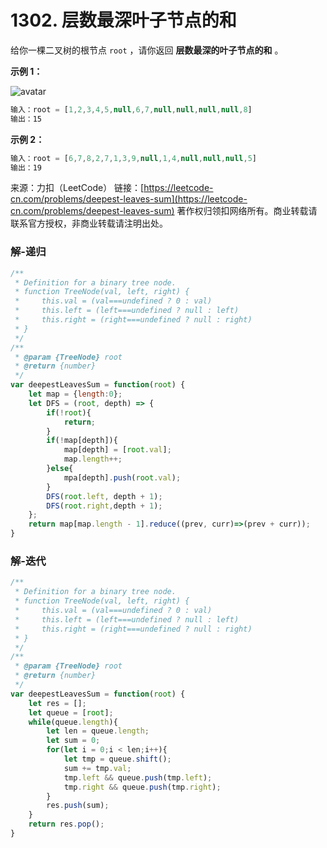 # 1302. 层数最深叶子节点的和

给你一棵二叉树的根节点 `root` ，请你返回 **层数最深的叶子节点的和** 。

**示例 1：**

![avatar](https://assets.leetcode-cn.com/aliyun-lc-upload/uploads/2019/12/28/1483_ex1.png)

```js
输入：root = [1,2,3,4,5,null,6,7,null,null,null,null,8]
输出：15
```

**示例 2：**

```js
输入：root = [6,7,8,2,7,1,3,9,null,1,4,null,null,null,5]
输出：19
```

来源：力扣（LeetCode）
链接：[https://leetcode-cn.com/problems/deepest-leaves-sum](https://leetcode-cn.com/problems/deepest-leaves-sum)
著作权归领扣网络所有。商业转载请联系官方授权，非商业转载请注明出处。


### 解-递归
```js
/**
 * Definition for a binary tree node.
 * function TreeNode(val, left, right) {
 *     this.val = (val===undefined ? 0 : val)
 *     this.left = (left===undefined ? null : left)
 *     this.right = (right===undefined ? null : right)
 * }
 */
/**
 * @param {TreeNode} root
 * @return {number}
 */
var deepestLeavesSum = function(root) {
	let map = {length:0};
	let DFS = (root, depth) => {
		if(!root){
			return;
		}
		if(!map[depth]){
			map[depth] = [root.val];
			map.length++;
		}else{
			mpa[depth].push(root.val);
		}
		DFS(root.left, depth + 1);
		DFS(root.right,depth + 1);
	};
	return map[map.length - 1].reduce((prev, curr)=>(prev + curr));
}
```

### 解-迭代
```js
/**
 * Definition for a binary tree node.
 * function TreeNode(val, left, right) {
 *     this.val = (val===undefined ? 0 : val)
 *     this.left = (left===undefined ? null : left)
 *     this.right = (right===undefined ? null : right)
 * }
 */
/**
 * @param {TreeNode} root
 * @return {number}
 */
var deepestLeavesSum = function(root) {
	let res = [];
	let queue = [root];
	while(queue.length){
		let len = queue.length;
		let sum = 0;
		for(let i = 0;i < len;i++){
			let tmp = queue.shift();
			sum += tmp.val;
			tmp.left && queue.push(tmp.left);
			tmp.right && queue.push(tmp.right);
		}
		res.push(sum);
	}
	return res.pop();
}
```